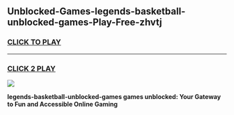
## Unblocked-Games-legends-basketball-unblocked-games-Play-Free-zhvtj
<h3>
<a href="https://premium76.site?title=legends-basketball-unblocked-games&ref=18A">CLICK TO PLAY</a></h3>
<hr>

<h3>
<a href="https://premium76.site?title=legends-basketball-unblocked-games&ref=18A">CLICK 2 PLAY</a>
  
</h3>

<a href="https://premium76.site?title=legends-basketball-unblocked-games&ref=18A"><img src="https://clearcache.store/games.png"></a>


**legends-basketball-unblocked-games games unblocked: Your Gateway to Fun and Accessible Online Gaming**
